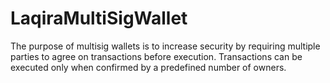 # LaqiraMultiSigWallet
The purpose of multisig wallets is to increase security by requiring multiple parties to agree on transactions before execution. Transactions can be executed only when confirmed by a predefined number of owners.

